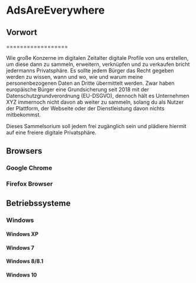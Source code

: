 # AdsAreEverywhere

## Vorwort
==================

Wie große Konzerne im digitalen Zeitalter digitale Profile von uns erstellen, um diese dann zu sammeln, erweitern, verknüpfen und zu verkaufen bricht jedermanns Privatsphäre. Es sollte jedem Bürger das Recht gegeben werden zu wissen, wann und wo, wie und warum meine personenbezogenen Daten an Dritte übermittelt werden. Zwar haben europäische Bürger eine Grundsicherung seit 2018 mit der Datenschutzgrundverordnung (EU-DSGVO), dennoch hält es Unternehmen XYZ immernoch nicht davon ab weiter zu sammeln, solang du als Nutzer der Plattform, der Webseite oder der Dienstleistung davon nichts mitbekommst.

Dieses Sammelsorium soll jedem frei zugänglich sein und plädiere hiermit auf eine freiere digitale Privatsphäre.


## Browsers
### Google Chrome
### Firefox Browser

## Betriebssysteme
### Windows
#### Windows XP
#### Windows 7
#### Windows 8/8.1
#### Windows 10
